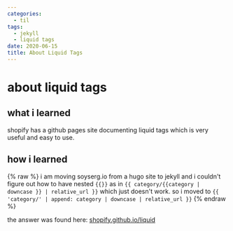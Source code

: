 ```yaml
---
categories:
  - til
tags:
  - jekyll
  - liquid tags
date: 2020-06-15
title: About Liquid Tags
---
```


# about liquid tags

## what i learned

shopify has a github pages site documenting liquid tags which is very useful and easy to use.

<!-- more -->
## how i learned

{% raw %}
i am moving soyserg.io from a hugo site to jekyll and i couldn't figure out how to have nested `{{}}` as in `{{ category/{{category | downcase }} | relative_url }}` which just doesn't work. so i moved to `{{ 'category/' | append: category | downcase | relative_url }}`
{% endraw %}

the answer was found here: [shopify.github.io/liquid](https://shopify.github.io/liquid/)
